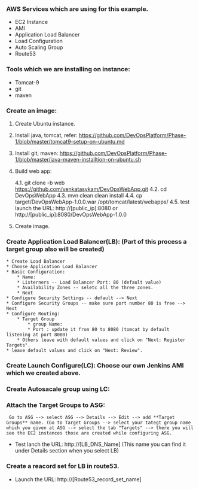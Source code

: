 ### AWS Services which are using for this example.

* EC2 Instance
* AMI
* Application Load Balancer
* Load Configuration
* Auto Scaling Group
* Route53

### Tools which we are installing on instance:

* Tomcat-9
* git
* maven


### Create an image:

  1. Create Ubuntu instance.

  2. Install java, tomcat, refer: https://github.com/DevOpsPlatform/Phase-1/blob/master/tomcat9-setup-on-ubuntu.md
  
  3. Install git, maven: https://github.com/DevOpsPlatform/Phase-1/blob/master/java-maven-installtion-on-ubuntu.sh
  
  4. Build web app:
  
        4.1. git clone -b web https://github.com/venkatasykam/DevOpsWebApp.git
        4.2. cd DevOpsWebApp
        4.3. mvn clean clean install
        4.4. cp target/DevOpsWebApp-1.0.0.war /opt/tomcat/latest/webapps/
        4.5. test launch the URL: http://[public_ip]:8080 or http://[public_ip]:8080/DevOpsWebApp-1.0.0

  5. Create image.


### Create Application Load Balancer(LB): (Part of this process a target group also will be created)

	* Create Load Balancer
	* Choose Application Load Balancer
	* Basic Configuration:
		* Name: 
		* Listerners -- Load Balancer Port: 80 (default value)
		* Availability Zones -- seletc all the three zones. 
		* Next
	* Configure Security Settings -- default --> Next
	* Configure Security Groups -- make sure port number 80 is free --> Next
	* Configure Routing:
		* Target Group
			* group Name:
			* Port : update it from 80 to 8080 (tomcat by default listening at port 8080)
		* Others leave with default values and click on "Next: Register Targets".
	* leave default values and click on "Next: Review".

### Create Launch Configure(LC): Choose our own Jenkins AMI which we created above.

### Create Autosacale group using LC:

### Attach the Target Groups to ASG: 

     Go to ASG --> select ASG --> Details --> Edit --> add **Target Groups** name. (Go to Target Groups --> select your tategt group name which you given at ASG --> select the tab "Targets" --> there you will see the EC2 instances those are created while configuring ASG.

* Test lanch the URL: http://[LB_DNS_Name]  (This name you can find it under Details section when you select LB)

### Create a reacord set for LB in route53.

* Launch the URL: http://[Route53_record_set_name]
